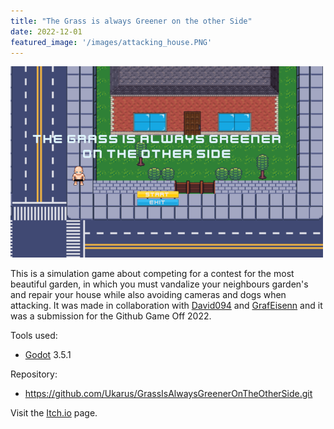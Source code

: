 ```yaml
---
title: "The Grass is always Greener on the other Side"
date: 2022-12-01
featured_image: '/images/attacking_house.PNG'
---
```


![Grass Greener Cover Image](/images/grass_greener.PNG)

This is a simulation game about competing for a contest for the most beautiful garden, in which you must vandalize your neighbours garden's and repair your house while also avoiding cameras and dogs when attacking. 
It was made in collaboration with [David094](https://github.com/david094) and [GrafEisenn](https://github.com/GrafEisenn) and it was a submission for the Github Game Off 2022.

Tools used:
- [Godot](https://godotengine.org/) 3.5.1

Repository:
- https://github.com/Ukarus/GrassIsAlwaysGreenerOnTheOtherSide.git

Visit the [Itch.io](https://blonjon.itch.io/the-grass-is-always-greener-on-the-other-side) page.
